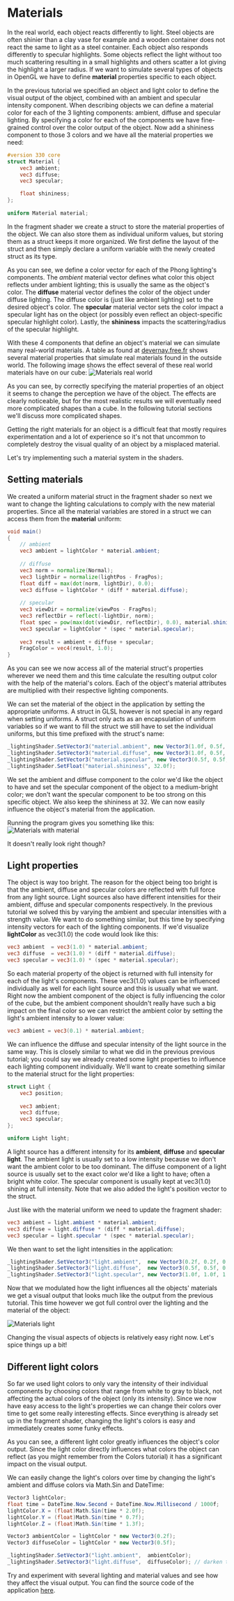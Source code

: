 # Materials
In the real world, each object reacts differently to light. Steel objects are often shinier than a clay vase for example and a wooden container does not react the same to light as a steel container. Each object also responds differently to specular highlights. Some objects reflect the light without too much scattering resulting in a small highlights and others scatter a lot giving the highlight a larger radius. If we want to simulate several types of objects in OpenGL we have to define **material** properties specific to each object.

In the previous tutorial we specified an object and light color to define the visual output of the object, combined with an ambient and specular intensity component. When describing objects we can define a material color for each of the 3 lighting components: ambient, diffuse and specular lighting. By specifying a color for each of the components we have fine-grained control over the color output of the object. Now add a shininess component to those 3 colors and we have all the material properties we need:

```glsl
#version 330 core
struct Material {
    vec3 ambient;
    vec3 diffuse;
    vec3 specular;

    float shininess;
};
  
uniform Material material;
```
In the fragment shader we create a struct to store the material properties of the object. We can also store them as individual uniform values, but storing them as a struct keeps it more organized. We first define the layout of the struct and then simply declare a uniform variable with the newly created struct as its type.

As you can see, we define a color vector for each of the Phong lighting's components. The *ambient* material vector defines what color this object reflects under ambient lighting; this is usually the same as the object's color. The **diffuse** material vector defines the color of the object under diffuse lighting. The diffuse color is (just like ambient lighting) set to the desired object's color. The **specular** material vector sets the color impact a specular light has on the object (or possibly even reflect an object-specific specular highlight color). Lastly, the **shininess** impacts the scattering/radius of the specular highlight.

With these 4 components that define an object's material we can simulate many real-world materials. A table as found at [devernay.free.fr](http://devernay.free.fr/cours/opengl/materials.html) shows several material properties that simulate real materials found in the outside world. The following image shows the effect several of these real world materials have on our cube:
![Materials real world](img/3-materials_real_world.png)

As you can see, by correctly specifying the material properties of an object it seems to change the perception we have of the object. The effects are clearly noticeable, but for the most realistic results we will eventually need more complicated shapes than a cube. In the following tutorial sections we'll discuss more complicated shapes.

Getting the right materials for an object is a difficult feat that mostly requires experimentation and a lot of experience so it's not that uncommon to completely destroy the visual quality of an object by a misplaced material.

Let's try implementing such a material system in the shaders.

## Setting materials
We created a uniform material struct in the fragment shader so next we want to change the lighting calculations to comply with the new material properties. Since all the material variables are stored in a struct we can access them from the **material** uniform:

```glsl
void main()
{    
    // ambient
    vec3 ambient = lightColor * material.ambient;
  	
    // diffuse 
    vec3 norm = normalize(Normal);
    vec3 lightDir = normalize(lightPos - FragPos);
    float diff = max(dot(norm, lightDir), 0.0);
    vec3 diffuse = lightColor * (diff * material.diffuse);
    
    // specular
    vec3 viewDir = normalize(viewPos - FragPos);
    vec3 reflectDir = reflect(-lightDir, norm);  
    float spec = pow(max(dot(viewDir, reflectDir), 0.0), material.shininess);
    vec3 specular = lightColor * (spec * material.specular);  
        
    vec3 result = ambient + diffuse + specular;
    FragColor = vec4(result, 1.0);
}
```
As you can see we now access all of the material struct's properties wherever we need them and this time calculate the resulting output color with the help of the material's colors. Each of the object's material attributes are multiplied with their respective lighting components.

We can set the material of the object in the application by setting the appropriate uniforms. A struct in GLSL however is not special in any regard when setting uniforms. A struct only acts as an encapsulation of uniform variables so if we want to fill the struct we still have to set the individual uniforms, but this time prefixed with the struct's name:

```cs
_lightingShader.SetVector3("material.ambient", new Vector3(1.0f, 0.5f, 0.31f));
_lightingShader.SetVector3("material.diffuse", new Vector3(1.0f, 0.5f, 0.31f));
_lightingShader.SetVector3("material.specular", new Vector3(0.5f, 0.5f, 0.5f));
_lightingShader.SetFloat("material.shininess", 32.0f);
```
We set the ambient and diffuse component to the color we'd like the object to have and set the specular component of the object to a medium-bright color; we don't want the specular component to be too strong on this specific object. We also keep the shininess at 32. We can now easily influence the object's material from the application.

Running the program gives you something like this:
![Materials with material](img/3-materials_with_material.png)

It doesn't really look right though?

## Light properties
The object is way too bright. The reason for the object being too bright is that the ambient, diffuse and specular colors are reflected with full force from any light source. Light sources also have different intensities for their ambient, diffuse and specular components respectively. In the previous tutorial we solved this by varying the ambient and specular intensities with a strength value. We want to do something similar, but this time by specifying intensity vectors for each of the lighting components. If we'd visualize **lightColor** as vec3(1.0) the code would look like this:

```glsl
vec3 ambient  = vec3(1.0) * material.ambient;
vec3 diffuse  = vec3(1.0) * (diff * material.diffuse);
vec3 specular = vec3(1.0) * (spec * material.specular);
```
So each material property of the object is returned with full intensity for each of the light's components. These vec3(1.0) values can be influenced individually as well for each light source and this is usually what we want. Right now the ambient component of the object is fully influencing the color of the cube, but the ambient component shouldn't really have such a big impact on the final color so we can restrict the ambient color by setting the light's ambient intensity to a lower value:

```glsl
vec3 ambient = vec3(0.1) * material.ambient;
```
We can influence the diffuse and specular intensity of the light source in the same way. This is closely similar to what we did in the previous previous tutorial; you could say we already created some light properties to influence each lighting component individually. We'll want to create something similar to the material struct for the light properties:

```glsl
struct Light {
    vec3 position;
  
    vec3 ambient;
    vec3 diffuse;
    vec3 specular;
};

uniform Light light;
```
A light source has a different intensity for its **ambient**, **diffuse** and **specular light**. The ambient light is usually set to a low intensity because we don't want the ambient color to be too dominant. The diffuse component of a light source is usually set to the exact color we'd like a light to have; often a bright white color. The specular component is usually kept at vec3(1.0) shining at full intensity. Note that we also added the light's position vector to the struct.

Just like with the material uniform we need to update the fragment shader:

```glsl
vec3 ambient = light.ambient * material.ambient;
vec3 diffuse = light.diffuse * (diff * material.diffuse);
vec3 specular = light.specular * (spec * material.specular);
``` 
We then want to set the light intensities in the application:

 ```cs
_lightingShader.SetVector3("light.ambient",  new Vector3(0.2f, 0.2f, 0.2f));
_lightingShader.SetVector3("light.diffuse",  new Vector3(0.5f, 0.5f, 0.5f)); // darken the light a bit to fit the scene
_lightingShader.SetVector3("light.specular", new Vector3(1.0f, 1.0f, 1.0f));
```
Now that we modulated how the light influences all the objects' materials we get a visual output that looks much like the output from the previous tutorial. This time however we got full control over the lighting and the material of the object:

![Materials light](img/3-materials_light.png)

Changing the visual aspects of objects is relatively easy right now. Let's spice things up a bit!

## Different light colors
So far we used light colors to only vary the intensity of their individual components by choosing colors that range from white to gray to black, not affecting the actual colors of the object (only its intensity). Since we now have easy access to the light's properties we can change their colors over time to get some really interesting effects. Since everything is already set up in the fragment shader, changing the light's colors is easy and immediately creates some funky effects.

As you can see, a different light color greatly influences the object's color output. Since the light color directly influences what colors the object can reflect (as you might remember from the Colors tutorial) it has a significant impact on the visual output.

We can easily change the light's colors over time by changing the light's ambient and diffuse colors via Math.Sin and DateTime:

```cs
Vector3 lightColor;
float time = DateTime.Now.Second + DateTime.Now.Millisecond / 1000f;
lightColor.X = (float)Math.Sin(time * 2.0f);
lightColor.Y = (float)Math.Sin(time * 0.7f);
lightColor.Z = (float)Math.Sin(time * 1.3f);

Vector3 ambientColor = lightColor * new Vector3(0.2f);
Vector3 diffuseColor = lightColor * new Vector3(0.5f);

_lightingShader.SetVector3("light.ambient",  ambientColor);
_lightingShader.SetVector3("light.diffuse",  diffuseColor); // darken the light a bit to fit the scene
```
Try and experiment with several lighting and material values and see how they affect the visual output. You can find the source code of the application [here](https://github.com/opentk/LearnOpenTK/tree/master/Chapter%202/3%20-%20Materials).